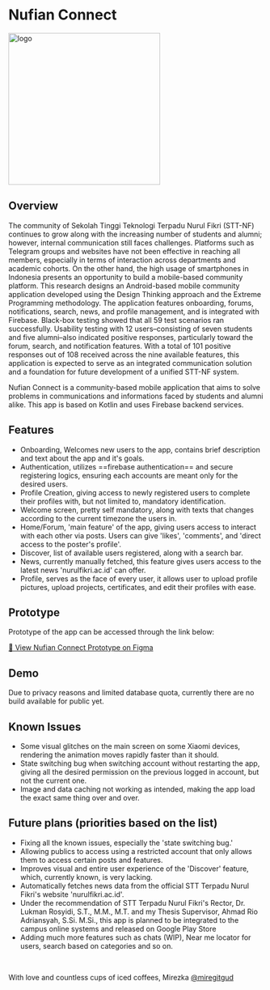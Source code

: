 # Nufian Connect
<img width="300" height="300" alt="logo" src="https://github.com/user-attachments/assets/314b90cb-d254-4284-91f9-7ce44c8606a6" />

## Overview

The community of Sekolah Tinggi Teknologi Terpadu Nurul Fikri (STT-NF) continues to grow along with the increasing number of students and alumni; however, internal communication still faces challenges. Platforms such as Telegram groups and websites have not been effective in reaching all members, especially in terms of interaction across departments and academic cohorts. On the other hand, the high usage of smartphones in Indonesia presents an opportunity to build a mobile-based community platform. This research designs an Android-based mobile community application developed using the Design Thinking approach and the Extreme Programming methodology. The application features onboarding, forums, notifications, search, news, and profile management, and is integrated with Firebase. Black-box testing showed that all 59 test scenarios ran successfully. Usability testing with 12 users–consisting of seven students and five alumni–also indicated positive responses, particularly toward the forum, search, and notification features. With a total of 101 positive responses out of 108 received across the nine available features, this application is expected to serve as an integrated communication solution and a foundation for future development of a unified STT-NF system.

Nufian Connect is a community-based mobile application that aims to solve problems in communications and informations faced by students and alumni alike. This app is based on Kotlin and uses Firebase backend services.

## Features
+ Onboarding, Welcomes new users to the app, contains brief description and text about the app and it's goals.
+ Authentication, utilizes ==firebase authentication== and secure registering logics, ensuring each accounts are meant only for the desired users.
+ Profile Creation, giving access to newly registered users to complete their profiles with, but not limited to, mandatory identification.
+ Welcome screen, pretty self mandatory, along with texts that changes according to the current timezone the users in.
+ Home/Forum, 'main feature' of the app, giving users access to interact with each other via posts. Users can give 'likes', 'comments', and 'direct access to the poster's profile'.
+ Discover, list of available users registered, along with a search bar.
+ News, currently manually fetched, this feature gives users access to the latest news 'nurulfikri.ac.id' can offer.
+ Profile, serves as the face of every user, it allows user to upload profile pictures, upload projects, certificates, and edit their profiles with ease.

## Prototype

Prototype of the app can be accessed through the link below:

[🔗 View Nufian Connect Prototype on Figma](https://www.figma.com/proto/Soqe1O4wkGPZdS7M7Su3CZ/Nufian-Connect?node-id=107-770&t=goN2pTU4r9nKNzLQ-1)

## Demo

Due to privacy reasons and limited database quota, currently there are no build available for public yet. 

## Known Issues

+ Some visual glitches on the main screen on some Xiaomi devices, rendering the animation moves rapidly faster than it should.
+ State switching bug when switching account without restarting the app, giving all the desired permission on the previous logged in account, but not the current one.
+ Image and data caching not working as intended, making the app load the exact same thing over and over.


## Future plans (priorities based on the list)

+ Fixing all the known issues, especially the 'state switching bug.'
+ Allowing publics to access using a restricted account that only allows them to access certain posts and features.
+ Improves visual and entire user experience of the 'Discover' feature, which, currently known, is very lacking.
+ Automatically fetches news data from the official STT Terpadu Nurul Fikri's website 'nurulfikri.ac.id'.
+ Under the recommendation of STT Terpadu Nurul Fikri's Rector, Dr. Lukman Rosyidi, S.T., M.M., M.T. and my Thesis Supervisor, Ahmad Rio Adriansyah, S.Si. M.Si., this app is planned to be integrated to the campus online systems and released on Google Play Store
+ Adding much more features such as chats (WIP), Near me locator for users, search based on categories and so on.

<br/>

With love and countless cups of iced coffees, Mirezka [@miregitgud](https://www.github.com/miregitgud)
